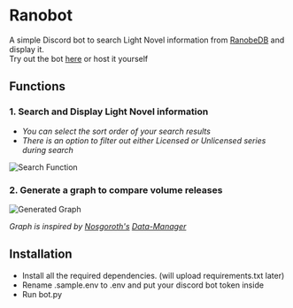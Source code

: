 # Ranobot
A simple Discord bot to search Light Novel information from [RanobeDB](https://ranobedb.org) and display it.  
Try out the bot [here](https://discord.com/oauth2/authorize?client_id=1400132537757732965&permissions=274878023680&integration_type=0&scope=bot+applications.commands) or host it yourself

## Functions
### 1. Search and Display Light Novel information

- *You can select the sort order of your search results*
- *There is an option to filter out either Licensed or Unlicensed series during search*

![Search Function](https://i.ibb.co/xSp7yvvh/Discord-Ux3-Y8ki-MCt.png)

### 2. Generate a graph to compare volume releases
![Generated Graph](https://i.ibb.co/SWpmm03/Screenshot-2025-08-07-160622.png)

*Graph is inspired by [Nosgoroth's](https://github.com/Nosgoroth/) [Data-Manager](https://github.com/Nosgoroth/data-manager)*

## Installation
- Install all the required dependencies. (will upload requirements.txt later)
- Rename .sample.env to .env and put your discord bot token inside
- Run bot.py
